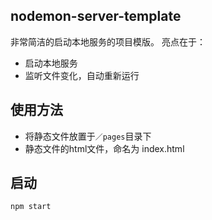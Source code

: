 ## nodemon-server-template
非常简洁的启动本地服务的项目模版。
亮点在于：
- 启动本地服务
- 监听文件变化，自动重新运行

## 使用方法
- 将静态文件放置于`／pages`目录下
- 静态文件的html文件，命名为 index.html

## 启动
```
npm start
```